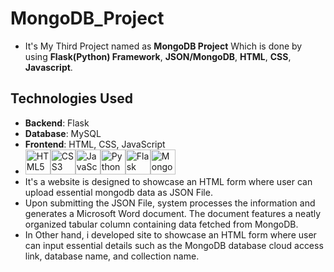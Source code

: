 # MongoDB_Project
  - It's My Third Project named as **MongoDB Project** Which is done by using **Flask(Python) Framework**, **JSON/MongoDB**, **HTML**, **CSS**, **Javascript**.
## Technologies Used
  - **Backend**: Flask
  - **Database**: MySQL
  - **Frontend**: HTML, CSS, JavaScript
  - <img src="https://cdn.jsdelivr.net/gh/devicons/devicon/icons/html5/html5-original-wordmark.svg" alt="HTML5" width="40" height="40"/><img src="https://cdn.jsdelivr.net/gh/devicons/devicon/icons/css3/css3-original-wordmark.svg" alt="CSS3" width="40" height="40"/><img src="https://cdn.jsdelivr.net/gh/devicons/devicon/icons/javascript/javascript-original.svg" alt="JavaScript" width="40" height="40"/><img src="https://cdn.jsdelivr.net/gh/devicons/devicon/icons/python/python-original.svg" alt="Python" width="40" height="40"/><img src="https://raw.githubusercontent.com/gilbarbara/logos/master/logos/flask.svg" alt="Flask" width="40" height="40"/><img src="https://cdn.jsdelivr.net/gh/devicons/devicon/icons/mongodb/mongodb-original-wordmark.svg" alt="MongoDB" width="40" height="40"/>
  - It's a website is designed to showcase an HTML form where user can upload essential mongodb data as JSON File.
  - Upon submitting the JSON File, system processes the information and generates a Microsoft Word document. The document features a neatly organized tabular column containing data fetched from MongoDB.
  - In Other hand, i developed site to showcase an HTML form where user can input essential details such as the MongoDB database cloud access link, database name, and collection name.
